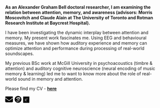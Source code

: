 ---
---
**As an Alexander Graham Bell doctoral researcher, I am examining the relation between attention, memory, and awareness (advisors: Morris Moscovitch and Claude Alain at The University of Toronto and Rotman Research Institute at Baycrest Hospital).**

I have been investigating the dynamic interplay between attention and memory. My present work fascinates me. Using EEG and behavioural measures, we have shown how auditory experience and memory can optimize attention and performance during processing of real-world soundscapes. 

My previous BSc work at McGill University in psychoacoustics (timbre & attention) and auditory cognitive neuroscience (neural encoding of music memory & learning) led me to want to know more about the role of real-world sound in memory and attention.

Please find my CV - **[here](assets/CV.pdf)**

<p float="left">
  <a href="mailto:manda.fischer@mail.utoronto.ca"><img src="/assets/icons/envelope-solid.svg" width="25" /></a>
<a href="https://scholar.google.com/citations?hl=en&user=WVWtxUkAAAAJ"><img src="/assets/icons/google-scholar.svg" width="25" /></a>
   <a href="https://www.researchgate.net/profile/Manda-Fischer"><img src="/assets/icons/ResearchGate.svg" width="20" /></a>
</p>



